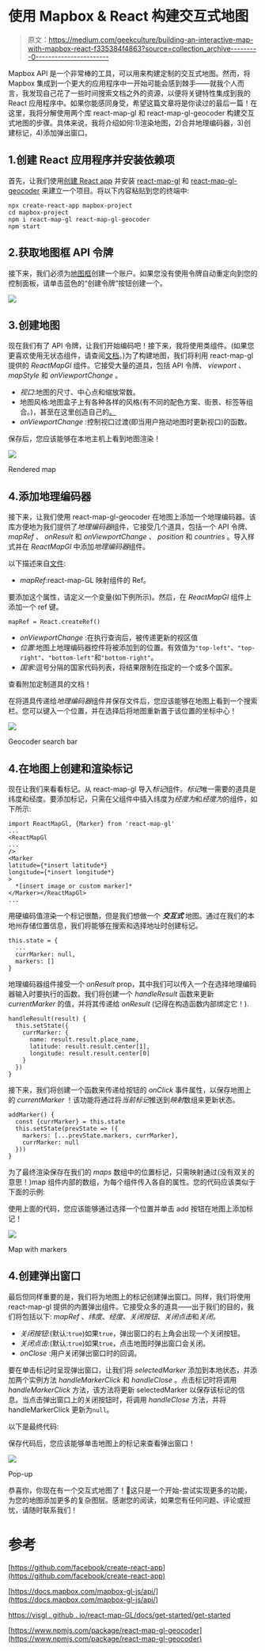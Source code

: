 # 使用 Mapbox & React 构建交互式地图

> 原文：<https://medium.com/geekculture/building-an-interactive-map-with-mapbox-react-f335384f4863?source=collection_archive---------0----------------------->

Mapbox API 是一个非常棒的工具，可以用来构建定制的交互式地图。然而，将 Mapbox 集成到一个更大的应用程序中一开始可能会感到棘手——就我个人而言，我发现自己花了一些时间搜索文档之外的资源，以便将关键特性集成到我的 React 应用程序中。如果你能感同身受，希望这篇文章将是你读过的最后一篇！在这里，我将分解使用两个库 react-map-gl 和 react-map-gl-geocoder 构建交互式地图的步骤。具体来说，我将介绍如何:1)渲染地图，2)合并地理编码器，3)创建标记，4)添加弹出窗口。

## 1.创建 React 应用程序并安装依赖项

首先，让我们使用[创建 React app](https://github.com/facebook/create-react-app) 并安装 [react-map-gl](https://visgl.github.io/react-map-gl/) 和 [react-map-gl-geocoder](https://www.npmjs.com/package/react-map-gl-geocoder) 来建立一个项目。将以下内容粘贴到您的终端中:

```
npx create-react-app mapbox-project
cd mapbox-project
npm i react-map-gl react-map-gl-geocoder
npm start
```

## 2.获取地图框 API 令牌

接下来，我们必须为[地图框](https://www.mapbox.com/)创建一个账户。如果您没有使用令牌自动重定向到您的控制面板，请单击蓝色的“创建令牌”按钮创建一个。

![](img/a8d9f38f403d165e48135d089c9dd6cb.png)

## 3.创建地图

现在我们有了 API 令牌，让我们开始编码吧！接下来，我将使用类组件。(如果您更喜欢使用无状态组件，请查阅[文档](https://visgl.github.io/react-map-gl/docs)。)为了构建地图，我们将利用 react-map-gl 提供的 *ReactMapGl* 组件。它接受大量的道具，包括 API 令牌、 *viewport* 、 *mapStyle* 和 *onViewportChange* 。

*   *视口*:地图的尺寸、中心点和缩放常数。
*   地图风格:地图盒子上有各种各样的风格(有不同的配色方案、街景、标签等组合。)，甚至在这里创造自己的[。](https://studio.mapbox.com/)
*   *onViewportChange* :控制视口过渡(即当用户拖动地图时更新视口)的函数。

保存后，您应该能够在本地主机上看到地图渲染！

![](img/1a3a11fdcc81f7e8a75e671cf750d24c.png)

Rendered map

## 4.添加地理编码器

接下来，让我们使用 react-map-gl-geocoder 在地图上添加一个地理编码器。该库方便地为我们提供了*地理编码器*组件，它接受几个道具，包括一个 API 令牌、 *mapRef* 、 *onResult* 和 *onViewportChange* 、 *position* 和 *countries* 。导入样式并在 *ReactMapGl* 中添加*地理编码器*组件。

以下描述来自[文件](https://www.npmjs.com/package/react-map-gl-geocoder):

*   *mapRef*:react-map-GL 映射组件的 Ref。

要添加这个属性，请定义一个变量(如下例所示)。然后，在 *ReactMapGl* 组件上添加一个 ref 键。

```
mapRef = React.createRef()
```

*   *onViewportChange* :在执行查询后，被传递更新的视区值
*   *位置*:地图上地理编码器控件将被添加到的位置。有效值为`"top-left"`、`"top-right"`、`"bottom-left"`和`"bottom-right"`。
*   *国家*:逗号分隔的国家代码列表，将结果限制在指定的一个或多个国家。

查看附加定制道具的文档！

在将道具传递给*地理编码器*组件并保存文件后，您应该能够在地图上看到一个搜索栏。您可以键入一个位置，并在选择后将地图重新置于该位置的坐标中心！

![](img/1e515b748f675b5556dce8f412e7bd6d.png)

Geocoder search bar

## 4.在地图上创建和渲染标记

现在让我们来看看标记。从 react-map-gl 导入*标记*组件。*标记*唯一需要的道具是纬度和经度。要添加标记，只需在父组件中插入纬度为*经度为*和*经度为*的组件，如下所示:

```
import ReactMapGl, {Marker} from 'react-map-gl'
...
<ReactMapGl
...
/>
<Marker
latitude={*insert latitude*}
longitude={*insert longitude*}
>
  *[insert image or custom marker]*
</Marker></ReactMapGl>
...
```

用硬编码值渲染一个标记很酷，但是我们想做一个 ***交互式*** 地图。通过在我们的本地州存储位置信息，我们将能够在搜索和选择地址时创建标记。

```
this.state = {
  ...
  currMarker: null,
  markers: []
}
```

地理编码器组件接受一个 *onResult* prop，其中我们可以传入一个在选择地理编码器输入时要执行的函数。我们将创建一个 *handleResult* 函数来更新 *currentMarker* 的值，并将其传递给 *onResult* (记得在构造函数内部绑定它！).

```
handleResult(result) {
  this.setState({
    currMarker: {
      name: result.result.place_name,
      latitude: result.result.center[1],
      longitude: result.result.center[0]
    }
  })
}
```

接下来，我们将创建一个函数来传递给按钮的 *onClick* 事件属性，以保存地图上的 *currentMarker* ！该功能将通过将*当前标记*推送到*映射*数组来更新状态。

```
addMarker() {
  const {currMarker} = this.state
  this.setState(prevState => ({
    markers: [...prevState.markers, currMarker],
    currMarker: null
  }))
}
```

为了最终渲染保存在我们的 *maps* 数组中的位置标记，只需映射通过(没有双关的意思！)map 组件内部的数组，为每个组件传入各自的属性。您的代码应该类似于下面的示例:

使用上面的代码，您应该能够通过选择一个位置并单击 add 按钮在地图上添加标记！

![](img/7d08c164b30baf3dfc4515321cedb80c.png)

Map with markers

## 4.创建弹出窗口

最后但同样重要的是，我们将为地图上的标记创建弹出窗口。同样，我们将使用 react-map-gl 提供的内置弹出组件。它接受众多的道具——出于我们的目的，我们将包括以下: *mapRef* 、*纬度*、*经度*、*关闭按钮*、*关闭点击*和*关闭。*

*   *关闭按钮*:(默认:`true`)如果`true`，弹出窗口的右上角会出现一个关闭按钮。
*   *关闭点击*:(默认:`true`)如果`true`，点击地图时弹出窗口会关闭。
*   *onClose* :用户关闭弹出窗口时的回调。

要在单击标记时呈现弹出窗口，让我们将 *selectedMarker* 添加到本地状态，并添加两个实例方法 *handleMarkerClick* 和 *handleClose* 。点击标记时将调用 *handleMarkerClick* 方法，该方法将更新 selectedMarker 以保存该标记的信息。当点击弹出窗口上的关闭按钮时，将调用 *handleClose* 方法，并将 handleMarkerClick 更新为`null`。

以下是最终代码:

保存代码后，您应该能够单击地图上的标记来查看弹出窗口！

![](img/89607f169213fa320a58890463e98565.png)

Pop-up

恭喜你，你现在有一个交互式地图了！🎉这只是一个开始-尝试实现更多的功能，为您的地图添加更多的复杂图层。感谢您的阅读，如果您有任何问题、评论或担忧，请随时联系我们！

# 参考

[https://github.com/facebook/create-react-app](https://github.com/facebook/create-react-app)

[https://docs.mapbox.com/mapbox-gl-js/api/](https://docs.mapbox.com/mapbox-gl-js/api/)

[https://visgl . github . io/react-map-GL/docs/get-started/get-started](https://visgl.github.io/react-map-gl/docs/get-started/get-started)

[https://www.npmjs.com/package/react-map-gl-geocoder](https://www.npmjs.com/package/react-map-gl-geocoder)